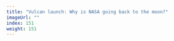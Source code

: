 ```yaml
---
title: "Vulcan launch: Why is NASA going back to the moon?"
imageUrl: ""
index: 151
weight: 151
---
```

